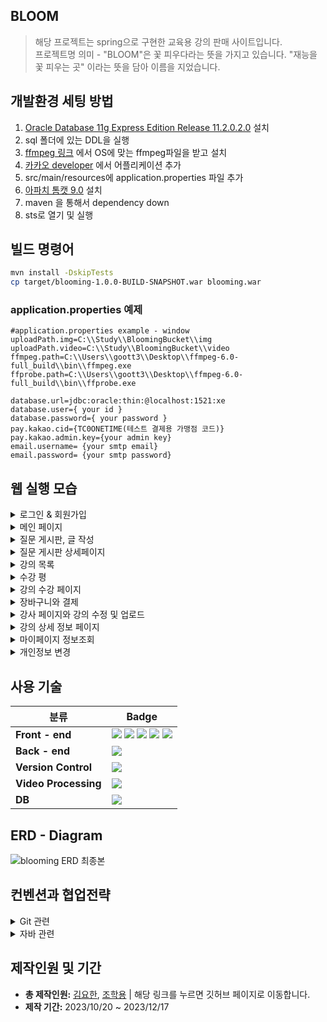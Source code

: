 ## BLOOM

> 해당 프로젝트는 spring으로 구현한 교육용 강의 판매 사이트입니다.
> <br>
> 프로젝트명 의미 - "BLOOM"은 꽃 피우다라는 뜻을 가지고 있습니다. "재능을 꽃 피우는 곳" 이라는 뜻을 담아 이름을 지었습니다.

## 개발환경 세팅 방법

1. <a href="https://www.oracle.com/database/technologies/xe-prior-release-downloads.html">Oracle Database 11g Express Edition Release 11.2.0.2.0</a> 설치
2. sql 폴더에 있는 DDL을 실행
3. <a href="https://ffmpeg.org/download.html"> ffmpeg 링크</a> 에서 OS에 맞는 ffmpeg파일을 받고 설치
4. <a href="https://developers.kakao.com"> 카카오 developer</a> 에서 어플리케이션 추가
5. src/main/resources에 application.properties 파일 추가
6. <a href="https://tomcat.apache.org/download-90.cgi">아파치 톰캣 9.0</a> 설치
7. maven 을 통해서 dependency down
8. sts로 열기 및 실행

## 빌드 명령어

```bash
mvn install -DskipTests
cp target/blooming-1.0.0-BUILD-SNAPSHOT.war blooming.war
```

### application.properties 예제

```properties
#application.properties example - window
uploadPath.img=C:\\Study\\BloomingBucket\\img
uploadPath.video=C:\\Study\\BloomingBucket\\video
ffmpeg.path=C:\\Users\\goott3\\Desktop\\ffmpeg-6.0-full_build\\bin\\ffmpeg.exe
ffprobe.path=C:\\Users\\goott3\\Desktop\\ffmpeg-6.0-full_build\\bin\\ffprobe.exe

database.url=jdbc:oracle:thin:@localhost:1521:xe
database.user={ your id }
database.password={ your password }
pay.kakao.cid={TC0ONETIME(테스트 결제용 가맹점 코드)}
pay.kakao.admin.key={your admin key}
email.username= {your smtp email}
email.password= {your smtp password}
```

## 웹 실행 모습

<details>
  <summary> 로그인 & 회원가입 </summary> 
  <p>
    1. 일반, 강사등급을 선택할 수 있습니다.<br/>
    2. 항목별 유효성검사 혹은 중복검사가 적용되어 있습니다.<br/>
    3. 카카오 API를 통해 주소입력을 할 수 있습니다.<br/>
    4. 이메일 전송을 통해 인증작업을 거치도록 하였습니다.<br/>
  </p>
  <img loading="lazy" src="https://github.com/rladygks329/Bloom/assets/146702294/d6d31214-df93-44a0-a2b5-5d963eb18dc7">
  <br>
</details>

<details> 
  <summary>메인 페이지</summary> 
  <p>
    한 달 동안 ‘좋아요’를 가장 많이 받은 강의를 보여줍니다. <br>
    한 달 동안 결제가 가장 많이 일어난 강의를 보여줍니다.
  </p>
  <img loading="lazy" src="https://github.com/rladygks329/Bloom/assets/64533351/50c0b3ec-da2b-4a85-b081-55fd7a8b9a80">
  <br>
</details>

<details> 
  <summary> 질문 게시판, 글 작성 </summary> 
  <p>
    1. 게시글 데이터의 제목, 작성자, 조회수, 좋아요 등의 정보를 확인할 수 있습니다.<br/>
    2. 페이지네이션 및 검색기능(작성자 or 제목+내용)이 적용되어 있습니다.<br/>
    3. 위지윅 에디터(섬머노트)를 이용해 게시글 작성 및 수정을 할 수 있습니다.<br/>
  </p>
  <img loading="lazy" src="https://github.com/rladygks329/Bloom/assets/146702294/b42001f8-dfca-44ef-8a96-b685849086a8">
  <img loading="lazy" src="https://github.com/rladygks329/Bloom/assets/146702294/0c1dfdef-3274-4f9f-9db1-08558ef99bbe">
  <br>
</details>

<details> 
  <summary> 질문 게시판 상세페이지 </summary> 
  <p>
    1. 상세페이지 접근 시 쿠키를 생성해 조회수를 증가시킵니다.<br/>
    2. 댓글, 대댓글을 입력할 수 있습니다.<br/>
    3. 모달창을 사용하여 댓글, 대댓글을 수정할 수 있습니다.<br/>
    4. 글 혹은 댓글 삭제 시 하위항목 여부에 따라 삭제 혹은 업데이트시킵니다.<br/>
    5. 타인이 작성한 글에 대한 좋아요 기능이 있습니다.<br/>
  </p>
  <img loading="lazy" src="https://github.com/rladygks329/Bloom/assets/146702294/3da984d7-f230-42b7-aa99-47e62300d6f8">
  <img loading="lazy" src="https://github.com/rladygks329/Bloom/assets/146702294/ba6512b7-28c9-4520-9b6f-a89c9d59057c">
  <br>
</details>

<details>
  <summary>강의 목록</summary> 
  <p>
    1. 페이지네이션이 적용되었습니다.<br/>
    2. 작성자명으로 검색하거나 제목 + 내용으로 검색할 수 있습니다.<br/>
    3. 다양한 정렬기준 (최신순, 평점 순, 댓글 많은 순, 가격 높은 순, 가격 낮은 순, 구매많은 순)으로 정렬할 수 있습니다.<br/>
  <p>
  <img loading="lazy" src="https://github.com/rladygks329/Bloom/assets/64533351/701fab38-5bd7-4e7d-ba6e-61d91ef43a92">
</details>

<details>
  <summary>수강 평</summary>
   <p>
    1. 클릭을 통해서 평점을 조절할 수 있습니다. <br>
    2. 모달을 사용하여 수정합니다. <br>
    3. 페이지네이션을 적용했습니다. <br>
    4. 자신이 만든 수강평은 맨 위에 보입니다. 
  <p>
  <img loading="lazy" src="https://github.com/rladygks329/Bloom/assets/64533351/b7b3dd58-a764-4d0d-9dd4-aa50acd1ddf5">
</details>

<details>
  <summary>강의 수강 페이지</summary>
   <p>
    1. 화질을 조절 할 수 있습니다. <br>
    2. 커리큘럼 내에 다른 영상으로 전환 할 수 있습니다. <br>
    3. HLS프로토콜을 사용하여 전송합니다.
  <p>
  <img loading="lazy" src="https://github.com/rladygks329/Bloom/assets/64533351/3c3dae1e-7c8f-4962-a8ed-6aee9a8a3c97">
</details>

<details>
  <summary>장바구니와 결제</summary>
   <p>
    1. 상세 페이지에서 장바구니에 추가할 수 있습니다. <br>
    2. 장바구니에서 삭제할 수 있습니다. <br>
    3. 총 합이 계산됩니다. <br>
    4. 카카오 페이를 통해 결제할 수 있습니다.
  <p>
  <img loading="lazy" src="https://github.com/rladygks329/Bloom/assets/64533351/3c4a7e2d-f051-4469-afe5-b69023fc4df7">
</details>

<details>
  <summary>강사 페이지와 강의 수정 및 업로드</summary>
   <p>
    1. 강좌 별 판매량, 월 수익을 확인할 수 있습니다. <br>
    2. 자신에게 달린 수강평을 모아서 볼 수 있습니다. <br>
    3. 강의를 수정할 수 있습니다. <br>
    4. 강의 영상은 비동기로 FFmpeg를 통해 mp4 -> hls 형식으로 변환됩니다.
  <p>
  <img loading="lazy" src="https://github.com/rladygks329/Bloom/assets/64533351/d644ff14-7ec7-426a-ba8d-14b3dc51cedc">
</details>

<details>
  <summary>강의 상세 정보 페이지</summary>
   <p>
    1. 강의 정보, 강사 정보를 확인 할 수 있습니다. <br>
    2. 강사가 만든 다른 강의를 찾아 볼 수 있습니다. <br>
    3. 사용자 상태에 따라서, 장바구니, 강의 보기 등 버튼이 달라집니다.
  <p>
  <img loading="lazy" src="https://github.com/rladygks329/Bloom/assets/64533351/afcd0e28-c84b-4208-87a5-35180b6f28ed">
</details>

<details>
  <summary>마이페이지 정보조회</summary>
   <p>
    1. 사용자의 활동정보(작성한 글, 좋아요 누른 강의 등)를 조회할 수 있습니다.<br/>
    2. 활동별 항목 클릭 시 해당 게시글 혹은 강의로 이동합니다.<br/>
  </p>
  <img loading="lazy" src="https://github.com/rladygks329/Bloom/assets/146702294/9f7c116c-7df6-4ba6-bc36-76cc436f765c">
  <br>
</details>

<details>
  <summary>개인정보 변경</summary>
   <p>
    1. 강의 정보, 강사 정보를 확인 할 수 있습니다. <br>
    2. 강사가 만든 다른 강의를 찾아 볼 수 있습니다. <br>
    3. 사용자 등급에 따라서 프로필사진, 자기소개 변경메뉴가 달라집니다.
  <p>
  <img loading="lazy" src="https://github.com/rladygks329/Bloom/assets/146702294/76534060-2851-4040-b711-ea38e0368f84">
  <br>
</details>

## 사용 기술

| 분류                 | Badge                                                                                                                                                                                                                                                                                                                                                                                                                                                                                                                                            |
| -------------------- | ------------------------------------------------------------------------------------------------------------------------------------------------------------------------------------------------------------------------------------------------------------------------------------------------------------------------------------------------------------------------------------------------------------------------------------------------------------------------------------------------------------------------------------------------ |
| **Front - end**      | <img src="https://img.shields.io/badge/HTML5-E34F26?style=flat-square&amp;logo=html5&amp;logoColor=white"> <img src="https://img.shields.io/badge/css3-1572B6?style=flat-square&logo=css3&logoColor=white"> <img src="https://img.shields.io/badge/javascript-F7DF1E?style=flat-square&logo=javascript&logoColor=white"> <img src="https://img.shields.io/badge/jQuery-0769AD?style=flat-square&amp;logo=jQuery&amp;logoColor=white"> <img src="https://img.shields.io/badge/bootstrap-7952B3?style=flat-square&logo=bootstrap&logoColor=white"> |
| **Back - end**       | <img src="https://img.shields.io/badge/Spring-6DB33F?style=flat-square&amp;logo=Spring&amp;logoColor=white">                                                                                                                                                                                                                                                                                                                                                                                                                                     |
| **Version Control**  | <img src="https://img.shields.io/badge/git-F05032?style=flat-square&logo=git&logoColor=white">                                                                                                                                                                                                                                                                                                                                                                                                                                                   |
| **Video Processing** | <img src="https://img.shields.io/badge/ffmpeg-007808?style=flat-square&logo=ffmpeg&logoColor=white">                                                                                                                                                                                                                                                                                                                                                                                                                                             |
| **DB**               | <img src="https://img.shields.io/badge/ORACLE-F80000?style=flat-square&logo=oracle&logoColor=white">                                                                                                                                                                                                                                                                                                                                                                                                                                             |

## ERD - Diagram

![blooming ERD 최종본](https://github.com/rladygks329/Bloom/assets/64533351/13176e35-26b7-44b3-a819-a6e5b6d03cd2)

## 컨벤션과 협업전략

<details>
  <summary> Git 관련 </summary> 
  <br>
  <p>1. 커밋 메세지는 update, feat 두가지로 시작해야한다. <br> 2. 브렌치명은 feature/기능 형식이여야한다. <br> 3. 머지시 develop에 합친 후 이상이 없으면 main으로 병합한다.<br> 적은 인원 수와 깃 활용 능력을 고려하여 컨벤션은 최대한 간단하게 가져갔습니다. 
  </p>
</details>
<details>
  <summary> 자바 관련</summary> 
  <br>
  <p> 1. 구글 formatter 를 사용한다. <br> 2. restful한 method를 구현하려고 노력한다. <br>
  3. 함수명과 변수명을 적절하게 유지한다. <br> 4. else문을 적게 쓴다. <br>

> 머지 할 때 코드리뷰를 진행하는 방식으로 코드를 계속 고쳐왔습니다.

  </p>
</details>

## 제작인원 및 기간

- **총 제작인원:** <a href="https://github.com/rladygks329">김요한</a>, <a href="https://github.com/cho100323">조학용</a> | 해당 링크를 누르면 깃허브 페이지로 이동합니다.
- **제작 기간:** 2023/10/20 ~ 2023/12/17
